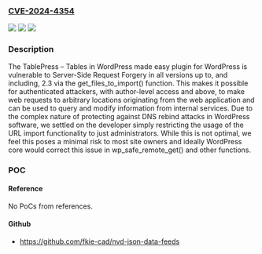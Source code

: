 ### [CVE-2024-4354](https://cve.mitre.org/cgi-bin/cvename.cgi?name=CVE-2024-4354)
![](https://img.shields.io/static/v1?label=Product&message=TablePress%20%E2%80%93%20Tables%20in%20WordPress%20made%20easy&color=blue)
![](https://img.shields.io/static/v1?label=Version&message=*%3C%3D%202.3.1%20&color=brighgreen)
![](https://img.shields.io/static/v1?label=Vulnerability&message=CWE-918%20Server-Side%20Request%20Forgery%20(SSRF)&color=brighgreen)

### Description

The TablePress – Tables in WordPress made easy plugin for WordPress is vulnerable to Server-Side Request Forgery in all versions up to, and including, 2.3 via the get_files_to_import() function. This makes it possible for authenticated attackers, with author-level access and above, to make web requests to arbitrary locations originating from the web application and can be used to query and modify information from internal services. Due to the complex nature of protecting against DNS rebind attacks in WordPress software, we settled on the developer simply restricting the usage of the URL import functionality to just administrators. While this is not optimal, we feel this poses a minimal risk to most site owners and ideally WordPress core would correct this issue in wp_safe_remote_get() and other functions.

### POC

#### Reference
No PoCs from references.

#### Github
- https://github.com/fkie-cad/nvd-json-data-feeds


